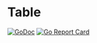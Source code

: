 # Table

[![GoDoc](https://godoc.org/github.com/tomlazar/table?status.svg)](http://godoc.org/github.com/tomlazar/table)
[![Go Report Card](https://goreportcard.com/badge/github.com/tomlazar/table)](https://goreportcard.com/report/github.com/tomlazar/table)